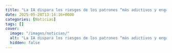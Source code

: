```yaml
---
title: "La IA dispara los riesgos de los patrones “más adictivos y engañosos” de Internet"
date: 2025-05-28T13:14:16+0000
categories: [Noticias]
tags: []
cover:
  image: "/images/noticias/"
  alt: "La IA dispara los riesgos de los patrones “más adictivos y engañosos” de Internet"
  hidden: false
---
```



